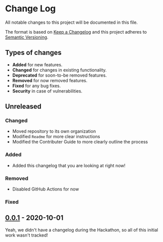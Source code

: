 ﻿# Change Log

All notable changes to this project will be documented in this file.

The format is based on [Keep a Changelog](http://keepachangelog.com/)
and this project adheres to [Semantic Versioning](http://semver.org/).

## Types of changes

* **Added** for new features.
* **Changed** for changes in existing functionality.
* **Deprecated** for soon-to-be removed features.
* **Removed** for now removed features.
* **Fixed** for any bug fixes.
* **Security** in case of vulnerabilities.

## Unreleased

### Changed
* Moved repository to its own organization
* Modified `Readme` for more clear instructions
* Modified the Contributer Guide to more clearly outline the process

### Added
* Added this changelog that you are looking at right now!

### Removed
* Disabled GitHub Actions for now

### Fixed

## [0.0.1](https://github.com/PoshBot-vSphere/PoshBot.vSphere/tree/master) - 2020-10-01

Yeah, we didn't have a changelog during the Hackathon, so all of this initial work wasn't tracked!